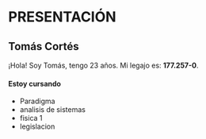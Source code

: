 # PRESENTACIÓN

## Tomás Cortés

¡Hola! Soy Tomás, tengo 23 años. Mi legajo es: **177.257-0**.

#### Estoy cursando
- Paradigma 
- analisis de sistemas
- fisica 1
- legislacion